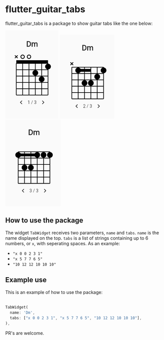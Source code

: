 # flutter_guitar_tabs
 
 flutter_guitar_tabs is a package to show guitar tabs like the one below:

 ![Example 1](images/example1.png)
 ![Example 2](images/example2.png)
 ![Example 3](images/example3.png)

## How to use the package

The widget `TabWidget` receives two parameters, `name` and `tabs`.
`name` is the name displayed on the top.
`tabs` is a list of strings containing up to 6 numbers, or `x`, with seperating spaces.
As an example:

- `"x 0 0 2 3 1"`
- `"x 5 7 7 6 5"`
- `"10 12 12 10 10 10"`

## Example use

This is an example of how to use the package:

```dart

TabWidget(
  name: 'Dm',
  tabs: ["x 0 0 2 3 1", "x 5 7 7 6 5", "10 12 12 10 10 10"],
),

```


PR's are welcome.

